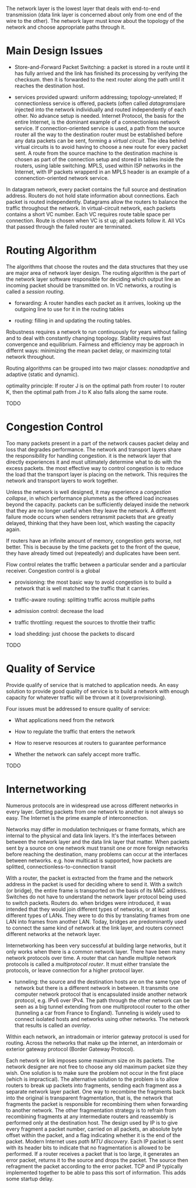 The network layer is the lowest layer that deals with end-to-end transmission (data link layer is concerned about only from one end of the wire to the other). The network layer must know about the topology of the network and choose appropriate paths through it.

# Main Design Issues

- Store-and-Forward Packet Switching: a packet is stored in a route until it has fully arrived and the link has finished its processing by verifying the checksum. then it is forwarded to the next router along the path until it reaches the destination host.

- services provided upward: uniform addressing; topology-unrelated; If connectionless service is offered, packets (often called _datagrams_)are injected into the network individually and routed independently of each other. No advance setup is needed. Internet Protocol, the basis for the entire Internet, is the dominant example of a connectionless network service. If connection-oriented service is used, a path from the source router all the way to the destination router must be established before any data packets can be sent, forming a _virtual circuit_. The idea behind virtual circuits is to avoid having to choose a new route for every packet sent. A route from the source machine to the destination machine is chosen as part of the connection setup and stored in tables inside the routers, using lable switching. MPLS, used within ISP networks in the Internet, with IP packets wrapperd in an MPLS header is an example of a connenction-oriented network service.


In datagram network, every packet contains the full source and destination address. Routers do not hold state information about connections. Each packet is routed independently. Datagrams allow the routers to balance the traffic throughout the network. In virtual-circuit network, each packets contains a short VC number. Each VC requires route table space per connection. Route is chosen when VC is st up; all packets follow it. All VCs that passed through the failed router are terminated.

# Routing Algorithm

The algorithms that choose the routes and the data structures that they use are major area of network layer design. The routing algorithm is the part of the network layer software responsible for deciding which output line an incoming packet should be transmitted on. In VC networks, a routing is called a _session routing_.

 - forwarding: A router handles each packet as it arrives, looking up the outgoing line to use for it in the routing tables
 
 - routing: filling in and updating the routing tables. 
 
 Robustness requires a network to run continuously for years without failing and to deal with constantly changing topology. Stability requires fast convergence and equilibrium. Fairness and efficiency may be approach in differnt ways: minimizing the mean packet delay, or maximizing total network throughout.
 
 Routing algorithms can be grouped into two major classes: _nonadaptive_ and adaptive (static and dynamic).
 
 optimality principle: If router J is on the optimal path from router I to router K, then the optimal path from J to K also falls along the same route.
 
 TODO

# Congestion Control

Too many packets present in a part of the network causes packet delay and loss that degrades performance. The network and transport layers share the responsibility for handling congestion.  it is the network layer that directly experiences it and must ultimately determine what to do with the excess packets. the most effective way to control congestion is to reduce the load that the transport layer is placing on the network. This requires the network and transport layers to work together.

Unless the network is well designed, it may experience a _congestion collapse_, in which performance plummets as the offered load increases beyond the capacity. packets can be sufficiently delayed inside the network that they are no longer useful when they leave the network. A different failure mode occurs when senders retransmit packets that are greatly delayed, thinking that they have been lost, which wasting the capacity again.

If routers have an infinite amount of memory, congestion gets worse, not better. This is because by the time packets get to the front of the queue, they have already timed out (repeatedly) and duplicates have been sent.

Flow control relates the traffic between a particular sender and a particular receiver. Congestion control is a global 

- provisioning: the most basic way to avoid congestion is to build a network that is well matched to the traffic that it carries. 

- traffic-aware routing: splitting traffic across multiple paths

- admission control: decrease the load

- traffic throttling: request the sources to throttle their traffic

- load shedding: just choose the packets to discard

TODO 


# Quality of Service

Provide qualify of service that is matched to application needs. An easy solution to provide  good quality of service is to build a network with enough capacity for whatever traffic will be thrown at it (overprovisioning).

Four issues must be addressed to ensure quality of service:

- What applications need from the network 

- How to regulate the traffic that enters the network 

- How to reserve resources at routers to guarantee performance

- Whether the network can safely accept more traffic.

TODO 


# Internetworking

Numerous protocols are in widespread use across different networks in every layer. Getting packets from one network to another is not always so easy. The Internet is the prime example of interconnection. 

Networks may differ in modulation techniques or frame formats, which are internal to the physical and data  link layers. It's the interfaces between between the network layer and the data link layer that matter. When packets sent by a source on one network must transit one or more foreign networks before reaching the destination, many problems can occur at the interfaces between networks. e.g. how multicast is supported, how packets are splitted, connectionless-to-connection transit

With a router, the packet is extracted from the frame and the network address in the packet is used for deciding where to send it.  With a switch (or bridge), the entire frame is transported on the basis of its MAC address. Switches do not have to understand the network layer protocol being used to switch packets. Routers do. when bridges were introduced, it was intended that they would join different types of networks, or at least different types of LANs. They were to do this by translating frames from one LAN into frames from another LAN. Today, bridges are predominantly used to connect the same kind of network at the link layer, and routers connect different networks at the network layer.

Internetworking has been very successful at building large networks, but it only works when there is a common network layer. There have been many network protocols over time. A router that can handle multiple network protocols is called a _multiprotocol router_. It must either translate the protocols, or leave connection for a higher protocol layer.

- tunneling: the source and the destination hosts are on the same type of network but there is a different network in between. It transmits one computer network protocol that is encapsulated inside another network protocol, e.g. IPv6 over IPv4. The path through the other network can be seen as a big tunnel extending from one multiprotocol router to the other (tunneling a car from France to England). Tunneling is widely used to connect isolated hosts and networks using other networks. The network that results is called an _overlay_.
 
Within each network, an intradomain or interior gateway protocol is used for routing. Across the networks that make up the internet, an interdomain or exterior gateway protocol (Border Gateway Protocol).

Each network or link imposes some maximum size on its packets. The network designer are not free to choose any old maximum packet size they wish. One solution is to make sure the problem not occur in the first place (which is impractical). The alternative solution to the problem is to allow routers to break up packets into fragments, sending each fragment ass a separate network layer packet. One way to recombine the fragments back into the original is transparent fragmentation, that is, the network that fragments the packet is responsible for recombining them when forwarding to another network. The other fragmentation strategy is to refrain from recombining fragments at any intermediate routers and reassembly is performed only at the destination host. The design used by IP is to give every fragment a packet number, carried on all packets, an absolute byte offset within the packet, and a flag indicating whether it is the end of the packet. Modern Internet uses _path MTU discovery_. Each IP packet is sent with its header bits to indicate that no fragmentation is allowed to be performed. If a router receives a packet that is too large, it generates an error packet, returns it to the source and drops the packet. The source then refragment the packet according to the error packet. TCP and IP typically implemented together to be able to pass this sort of information. This adds some startup delay.

